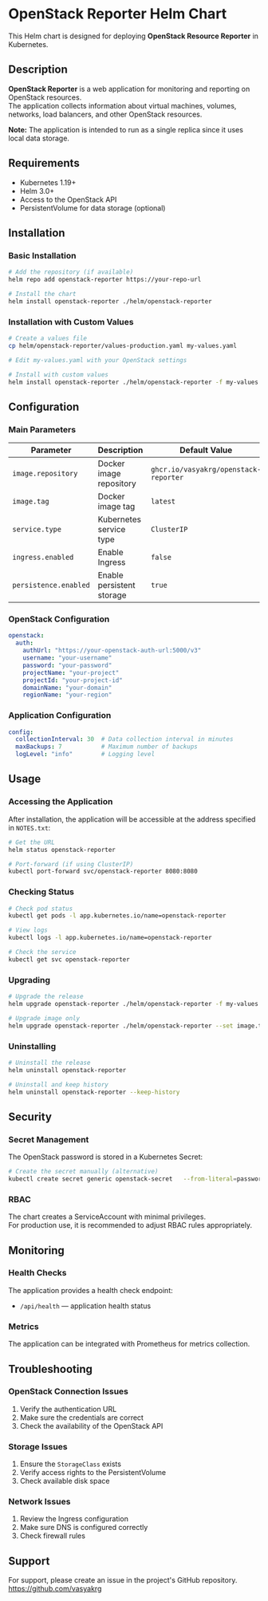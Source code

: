 # OpenStack Reporter Helm Chart

This Helm chart is designed for deploying **OpenStack Resource Reporter** in Kubernetes.

## Description

**OpenStack Reporter** is a web application for monitoring and reporting on OpenStack resources.  
The application collects information about virtual machines, volumes, networks, load balancers, and other OpenStack resources.

**Note:** The application is intended to run as a single replica since it uses local data storage.

## Requirements

- Kubernetes 1.19+
- Helm 3.0+
- Access to the OpenStack API
- PersistentVolume for data storage (optional)

## Installation

### Basic Installation

```bash
# Add the repository (if available)
helm repo add openstack-reporter https://your-repo-url

# Install the chart
helm install openstack-reporter ./helm/openstack-reporter
```

### Installation with Custom Values

```bash
# Create a values file
cp helm/openstack-reporter/values-production.yaml my-values.yaml

# Edit my-values.yaml with your OpenStack settings

# Install with custom values
helm install openstack-reporter ./helm/openstack-reporter -f my-values.yaml
```

## Configuration

### Main Parameters

| Parameter              | Description                      | Default Value                         |
|------------------------|----------------------------------|---------------------------------------|
| `image.repository`     | Docker image repository           | `ghcr.io/vasyakrg/openstack-reporter` |
| `image.tag`            | Docker image tag                  | `latest`                              |
| `service.type`         | Kubernetes service type           | `ClusterIP`                           |
| `ingress.enabled`      | Enable Ingress                    | `false`                               |
| `persistence.enabled`  | Enable persistent storage         | `true`                                |

### OpenStack Configuration

```yaml
openstack:
  auth:
    authUrl: "https://your-openstack-auth-url:5000/v3"
    username: "your-username"
    password: "your-password"
    projectName: "your-project"
    projectId: "your-project-id"
    domainName: "your-domain"
    regionName: "your-region"
```

### Application Configuration

```yaml
config:
  collectionInterval: 30  # Data collection interval in minutes
  maxBackups: 7           # Maximum number of backups
  logLevel: "info"        # Logging level
```

## Usage

### Accessing the Application

After installation, the application will be accessible at the address specified in `NOTES.txt`:

```bash
# Get the URL
helm status openstack-reporter

# Port-forward (if using ClusterIP)
kubectl port-forward svc/openstack-reporter 8080:8080
```

### Checking Status

```bash
# Check pod status
kubectl get pods -l app.kubernetes.io/name=openstack-reporter

# View logs
kubectl logs -l app.kubernetes.io/name=openstack-reporter

# Check the service
kubectl get svc openstack-reporter
```

### Upgrading

```bash
# Upgrade the release
helm upgrade openstack-reporter ./helm/openstack-reporter -f my-values.yaml

# Upgrade image only
helm upgrade openstack-reporter ./helm/openstack-reporter --set image.tag=v1.0.29
```

### Uninstalling

```bash
# Uninstall the release
helm uninstall openstack-reporter

# Uninstall and keep history
helm uninstall openstack-reporter --keep-history
```

## Security

### Secret Management

The OpenStack password is stored in a Kubernetes Secret:

```bash
# Create the secret manually (alternative)
kubectl create secret generic openstack-secret   --from-literal=password=your-password
```

### RBAC

The chart creates a ServiceAccount with minimal privileges.  
For production use, it is recommended to adjust RBAC rules appropriately.

## Monitoring

### Health Checks

The application provides a health check endpoint:
- `/api/health` — application health status

### Metrics

The application can be integrated with Prometheus for metrics collection.

## Troubleshooting

### OpenStack Connection Issues

1. Verify the authentication URL
2. Make sure the credentials are correct
3. Check the availability of the OpenStack API

### Storage Issues

1. Ensure the `StorageClass` exists
2. Verify access rights to the PersistentVolume
3. Check available disk space

### Network Issues

1. Review the Ingress configuration
2. Make sure DNS is configured correctly
3. Check firewall rules

## Support

For support, please create an issue in the project's GitHub repository.
https://github.com/vasyakrg


